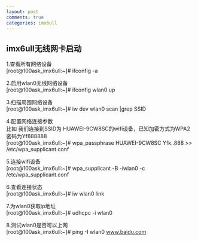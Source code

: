 ```yaml
---
layout: post
comments: true
categories: imx6ull
---
```

## imx6ull无线网卡启动

1.查看所有网络设备 <br>
[root@100ask_imx6ull:~]# ifconfig -a <br>

2.启用wlan0无线网络设备 <br>
[root@100ask_imx6ull:~]# ifconfig wlan0 up <br>

3.扫描周围网络设备 <br>
[root@100ask_imx6ull:~]# iw dev wlan0 scan |grep SSID <br>

4.配置网络连接参数 <br>
比如 我们连接到SSID为 HUAWEI-9CW8SC的wifi设备，已知加密方式为WPA2 密码为Yf888888 <br>
[root@100ask_imx6ull:~]# wpa_passphrase HUAWEI-9CW8SC Yfk..888 >> /etc/wpa_supplicant.conf <br>

5.连接wifi设备 <br>
[root@100ask_imx6ull:~]# wpa_supplicant -B -iwlan0 -c /etc/wpa_supplicant.conf   <br>

6.查看连接状态 <br>
[root@100ask_imx6ull:~]#  iw wlan0 link   <br>

7.为wlan0获取ip地址 <br>
[root@100ask_imx6ull:~]#  udhcpc -i wlan0 <br>
 
8.测试wlan0是否可以上网 <br>
[root@100ask_imx6ull:~]#  ping -I wlan0 www.baidu.com <br>
 
